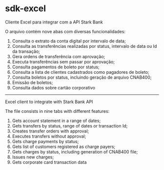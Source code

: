# sdk-excel
Cliente Excel para integrar com a API Stark Bank

O arquivo contém nove abas com diversas funcionalidades:

1) Consulta o extrato da conta digital por intervalo de data;
2) Consulta as transferências realizadas por status, intervalo de data ou Id da transação;
3) Gera ordens de transferência com aprovação;
4) Executa transferências sem passar por aprovação;
5) Consulta pagamentos de boleto por status;
6) Consulta a lista de clientes cadastrados como pagadores de boleto;
7) Consulta boletos por status, incluindo geração de arquivo CNAB400;
8) Emissão de boletos;
9) Consulta dados sobre cartão corporativo

----------------------------------------------------------------------------------------------------------------------------------
Excel client to integrate with Stark Bank API

The file consists in nine tabs with different features:

1) Gets account statement in a range of dates;
2) Gets transfers by status, range of dates or transaction Id;
3) Creates transfer orders with approval;
4) Executes transfers without approval;
5) Gets charge payments by status;
6) Gets list of customers registered as charge payers;
7) Gets charges by status, including generation of CNAB400 file;
8) Issues new charges;
9) Gets corporate card transaction data
